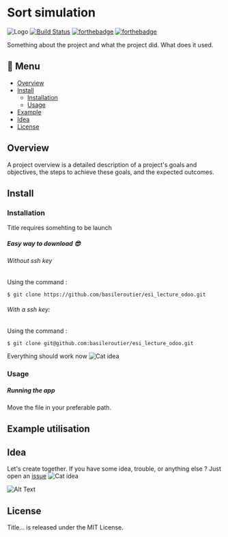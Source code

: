 # Sort simulation
![Logo](https://via.placeholder.com/1200x120)
[![Build Status](https://travis-ci.org/walternascimentobarroso/walternascimentobarroso.github.io.svg?branch=master)](https://travis-ci.org/walternascimentobarroso/walternascimentobarroso.github.io)
[![forthebadge](http://forthebadge.com/images/badges/built-with-love.svg)](http://forthebadge.com)  [![forthebadge](https://forthebadge.com/images/badges/contains-cat-gifs.svg)](https://forthebadge.com)

Something about the project and what the project did.
What does it used.

## :notebook_with_decorative_cover: Menu

* [Overview](#overview)
* [Install](#install) 
    * [Installation](#installation)
    * [Usage](#usage)
* [Example](#example-utilisation)
* [Idea](#idea)
* [License](#license)

## Overview
 A project overview is a detailed description of a project's goals and objectives, the steps to achieve these goals, and the expected outcomes.


## Install

### Installation

Title requires somehting to be launch

##### Easy way to download :sunglasses:

###### Without ssh key
Using the command :
```
$ git clone https://github.com/basileroutier/esi_lecture_odoo.git
```

###### With a ssh key:
Using the command :
```
$ git clone git@github.com:basileroutier/esi_lecture_odoo.git
```

Everything should work now ![Cat idea](https://tenor.com/5Rer.gif)

### Usage
##### Running the app
Move the file in your preferable path.


## Example utilisation

## Idea
Let's create together. If you have some idea, trouble, or anything else ? Just open an [issue](https://github.com/basileroutier/title/issues/new/choose)
![Cat idea](https://tenor.com/bSnt8.gif)

![Alt Text](https://media.giphy.com/media/vFKqnCdLPNOKc/giphy.gif)

## License

Title... is released under the MIT License.
